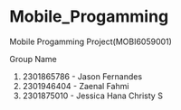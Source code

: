 # Mobile_Progamming
Mobile Progamming Project(MOBI6059001)

Group Name
1. 2301865786 - Jason Fernandes
2. 2301946404 - Zaenal Fahmi
3. 2301875010 - Jessica Hana Christy S
